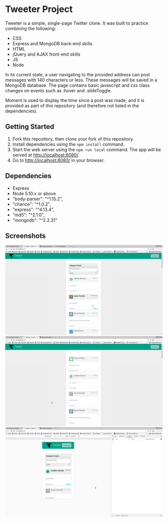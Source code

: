 # Tweeter Project

Tweeter is a simple, single-page Twitter clone. It was built to practice
combining the following:
- CSS
- Express and MongoDB back-end skills.
- HTML
- jQuery and AJAX front-end skills
- JS
- Node

In its current state, a user navigating to the provided address can post
messages with 140 characters or less. These messages will be saved in a
MongoDB database. The page contains basic javascript and css class changes on
events such as :hover and .slideToggle.

Moment is used to display the time since a post was made, and it is provided
as part of this repository (and therefore not listed in the dependencies).

## Getting Started

1. Fork this repository, then clone your fork of this repository.
2. Install dependencies using the `npm install` command.
3. Start the web server using the `npm run local` command. The app will be served at <http://localhost:8080/>.
4. Go to <http://localhost:8080/> in your browser.

## Dependencies

- Express
- Node 5.10.x or above
- "body-parser": "^1.15.2",
- "chance": "^1.0.2",
- "express": "^4.13.4",
- "md5": "^2.1.0",
- "mongodb": "^2.2.31"

## Screenshots

!["compose box shown"](https://github.com/cjwsstrm/tweeter/blob/master/docs/visibleComposeBox.png?raw=true)
!["compose box hidden"](https://github.com/cjwsstrm/tweeter/blob/master/docs/hiddenComposeBox.png?raw=true)
!["mobile example"](https://github.com/cjwsstrm/tweeter/blob/master/docs/mobileExample.png?raw=true)
